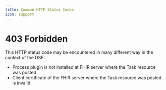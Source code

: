 ```yaml
---
title: Common HTTP Status Codes
icon: support
---
```


# 403 Forbidden
This HTTP status code may be encountered in many different way in the context of the DSF:
- Process plugin is not installed at FHIR server where the Task resource was posted
- Client certificate of the FHIR server where the Task resource was posted is invalid